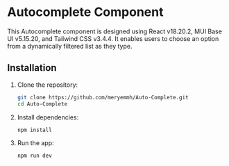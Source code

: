 # Autocomplete Component

This Autocomplete component is designed using React v18.20.2, MUI Base UI v5.15.20, and Tailwind CSS v3.4.4. It enables users to choose an option from a dynamically filtered list as they type.

## Installation

1. Clone the repository:
    ```sh
    git clone https://github.com/meryemmh/Auto-Complete.git
    cd Auto-Complete
    ```

2. Install dependencies:
    ```sh
    npm install
    ```

3. Run the app:
    ```sh
    npm run dev
    ```
